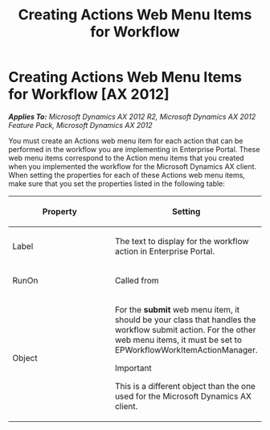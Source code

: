 ﻿---
title: Creating Actions Web Menu Items for Workflow
TOCTitle: Creating Actions Web Menu Items for Workflow
ms:assetid: 88a00d4e-aa43-4cbf-a37c-7af10b800a7e
ms:mtpsurl: https://msdn.microsoft.com/en-us/library/Ee677502(v=AX.60)
ms:contentKeyID: 35245479
ms.date: 11/07/2012
mtps_version: v=AX.60
---

# Creating Actions Web Menu Items for Workflow [AX 2012]


_**Applies To:** Microsoft Dynamics AX 2012 R2, Microsoft Dynamics AX 2012 Feature Pack, Microsoft Dynamics AX 2012_

You must create an Actions web menu item for each action that can be performed in the workflow you are implementing in Enterprise Portal. These web menu items correspond to the Action menu items that you created when you implemented the workflow for the Microsoft Dynamics AX client. When setting the properties for each of these Actions web menu items, make sure that you set the properties listed in the following table:

<table>
<colgroup>
<col style="width: 50%" />
<col style="width: 50%" />
</colgroup>
<thead>
<tr class="header">
<th><p>Property</p></th>
<th><p>Setting</p></th>
</tr>
</thead>
<tbody>
<tr class="odd">
<td><p>Label</p></td>
<td><p>The text to display for the workflow action in Enterprise Portal.</p></td>
</tr>
<tr class="even">
<td><p>RunOn</p></td>
<td><p>Called from</p></td>
</tr>
<tr class="odd">
<td><p>Object</p></td>
<td><p>For the <strong>submit</strong> web menu item, it should be your class that handles the workflow submit action. For the other web menu items, it must be set to EPWorkflowWorkItemActionManager.</p>

> [!IMPORTANT]
> <P>This is a different object than the one used for the Microsoft Dynamics AX client.</P>


</td>
</tr>
</tbody>
</table>

